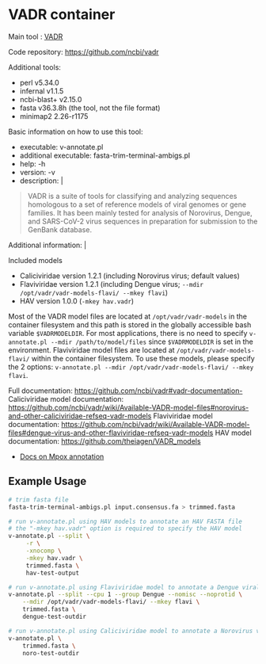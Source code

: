 # VADR container

Main tool : [VADR](https://github.com/ncbi/vadr)
  
Code repository: https://github.com/ncbi/vadr

Additional tools:
- perl v5.34.0
- infernal v1.1.5
- ncbi-blast+ v2.15.0
- fasta v36.3.8h (the tool, not the file format)
- minimap2 2.26-r1175

Basic information on how to use this tool:
- executable: v-annotate.pl
- additional executable: fasta-trim-terminal-ambigs.pl
- help: -h
- version: -v
- description: |

> VADR is a suite of tools for classifying and analyzing sequences homologous to a set of reference models of viral genomes or gene families. It has been mainly tested for analysis of Norovirus, Dengue, and SARS-CoV-2 virus sequences in preparation for submission to the GenBank database.

Additional information: |

Included models
- Caliciviridae version 1.2.1 (including Norovirus virus; default values)
- Flaviviridae version 1.2.1 (including Dengue virus; `--mdir /opt/vadr/vadr-models-flavi/ --mkey flavi`)
- HAV version 1.0.0 (`-mkey hav.vadr`)

Most of the VADR model files are located at `/opt/vadr/vadr-models` in the container filesystem and this path is stored in the globally accessible bash variable `$VADRMODELDIR`. For most applications, there is no need to specify `v-annotate.pl --mdir /path/to/model/files` since `$VADRMODELDIR` is set in the environment. Flaviviridae model files are located at `/opt/vadr/vadr-models-flavi/` within the container filesystem. To use these models, please specify the 2 options: `v-annotate.pl --mdir /opt/vadr/vadr-models-flavi/ --mkey flavi`.

Full documentation: https://github.com/ncbi/vadr#vadr-documentation-
Caliciviridae model documentation: https://github.com/ncbi/vadr/wiki/Available-VADR-model-files#norovirus-and-other-caliciviridae-refseq-vadr-models
Flaviviridae model documentation: https://github.com/ncbi/vadr/wiki/Available-VADR-model-files#dengue-virus-and-other-flaviviridae-refseq-vadr-models
HAV model documentation: https://github.com/theiagen/VADR_models
- [Docs on Mpox annotation](https://github.com/ncbi/vadr/wiki/Mpox-virus-annotation)



## Example Usage

```bash
# trim fasta file
fasta-trim-terminal-ambigs.pl input.consensus.fa > trimmed.fasta

# run v-annotate.pl using HAV models to annotate an HAV FASTA file
# the "-mkey hav.vadr" option is required to specify the HAV model
v-annotate.pl --split \
     -r \
     -xnocomp \
     -mkey hav.vadr \
     trimmed.fasta \
     hav-test-output

# run v-annotate.pl using Flaviviridae model to annotate a Dengue viral genome
v-annotate.pl --split --cpu 1 --group Dengue --nomisc --noprotid \
    --mdir /opt/vadr/vadr-models-flavi/ --mkey flavi \
    trimmed.fasta \
    dengue-test-outdir

# run v-annotate.pl using Caliciviridae model to annotate a Norovirus viral genome
v-annotate.pl \
    trimmed.fasta \
    noro-test-outdir
```
